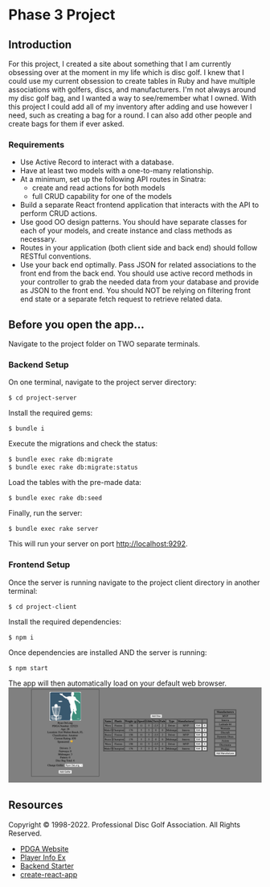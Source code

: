 # Phase 3 Project

## Introduction
For this project, I created a site about something that I am currently obsessing over at the moment in my life which is disc golf. I knew that I could use my current obsession to create tables in Ruby and have multiple associations with golfers, discs, and manufacturers. I'm not always around my disc golf bag, and I wanted a way to see/remember what I owned. With this project I could add all of my inventory after adding and use however I need, such as creating a bag for a round. I can also add other people and create bags for them if ever asked.

### Requirements
- Use Active Record to interact with a database.
- Have at least two models with a one-to-many relationship.
- At a minimum, set up the following API routes in Sinatra:
  - create and read actions for both models
  - full CRUD capability for one of the models
- Build a separate React frontend application that interacts with the API to
  perform CRUD actions.
- Use good OO design patterns. You should have separate classes for each of your
  models, and create instance and class methods as necessary.
- Routes in your application (both client side and back end) should follow RESTful conventions.
- Use your back end optimally. Pass JSON for related associations to the front end from the back end. You should use active record methods in your controller to grab the needed data from your database and provide as JSON to the front end. You should NOT be relying on filtering front end state or a separate fetch request to retrieve related data.

## Before you open the app...
Navigate to the project folder on TWO separate terminals.

### Backend Setup
On one terminal, navigate to the project server directory:
```console
$ cd project-server
```

Install the required gems:
```console
$ bundle i
```
Execute the migrations and check the status:
```console
$ bundle exec rake db:migrate
$ bundle exec rake db:migrate:status
```

Load the tables with the pre-made data:
```console
$ bundle exec rake db:seed
```

Finally, run the server:
```console
$ bundle exec rake server
```

This will run your server on port
[http://localhost:9292](http://localhost:9292).

### Frontend Setup
Once the server is running navigate to the project client directory in another terminal:
```console
$ cd project-client
```

Install the required dependencies:
```console
$ npm i
```

Once dependencies are installed AND the server is running:
```console
$ npm start
```

The app will then automatically load on your default web browser.
![The App](/images/webpage.png)

## Resources
Copyright © 1998-2022. Professional Disc Golf Association. All Rights Reserved.

- [PDGA Website](https://www.pdga.com/)
- [Player Info Ex](https://www.pdga.com/player/225221)
- [Backend Starter](https://github.com/learn-co-curriculum/phase-3-sinatra-react-project/fork)
- [create-react-app](https://create-react-app.dev/docs/getting-started)